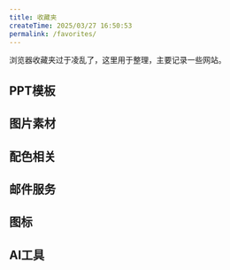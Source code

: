 ```yaml
---
title: 收藏夹
createTime: 2025/03/27 16:50:53
permalink: /favorites/
---
```


 浏览器收藏夹过于凌乱了，这里用于整理，主要记录一些网站。

## PPT模板

<CardGrid>
  <LinkCard title="第1PPT" icon="https://www.1ppt.com/favicon.ico" href="https://www.1ppt.com/" description="免费的ppt模板"/>
</CardGrid>

## 图片素材

<CardGrid>
  <LinkCard title="花瓣网" icon="https://huaban.com/favicon.ico" href="https://huaban.com/" description="国内一个素材网站"/>
  <!-- <LinkCard title="PNGFree.ai" icon="https://pngfree.ai/favicon.ico" href="https://pngfree.ai/" description="一些免扣的PNG图片"/> -->
  <LinkCard title="Resource Boy" icon="https://resourceboy.com/favicon.ico" href="https://resourceboy.com/" description="设计参考资源"/>
</CardGrid>

## 配色相关

<CardGrid>
  <LinkCard title="颜色代码表" icon="https://www.ysdaima.com/favicon.ico" href="https://www.ysdaima.com/" description="全面的颜色工具"/>
  <LinkCard title="uchū" icon="https://uchu.style/favicon.svg" href="https://uchu.style/" description="收录了一些简约的颜色"/>
</CardGrid>

## 邮件服务

<CardGrid>
  <LinkCard title="FakeMail" icon="https://mail.fakeact.fun/favicon.svg" href="https://mail.fakeact.fun/" description="临时邮件服务"/>
  <LinkCard title="Temp Mail" icon="https://minmail.app/favicon.ico" href="https://minmail.app/cn" description="临时邮件服务(中文版)"/>
</CardGrid>

## 图标

<CardGrid>
  <LinkCard title="iconify" icon="https://iconify.design/favicon.ico" href="https://iconify.design/" description="比较全面的图标库"/>
  <LinkCard title="fontawesome" icon="https://fontawesome.com/favicon.ico" href="https://fontawesome.com/" description="主打简约风格的图标"/>
  <LinkCard title="Developer Icons" icon="https://xandemon.github.io/developer-icons/favicon.svg" href="https://xandemon.github.io/developer-icons/" description="开发者图标库，收集了各种开发工具的图标"/>
  <LinkCard title="RealFaviconGenerator" icon="https://realfavicongenerator.net/favicon.ico" href="https://realfavicongenerator.net/" description="将图片转换成Favicon"/>
</CardGrid>

## AI工具

<CardGrid>
  <LinkCard title="SLEA.AI" icon="https://slea.ai/favicon.ico" href="https://slea.ai/zh-CN" description="AI Logo生成"/>
  <LinkCard title="Raphael AI" icon="https://raphael.app/favicon.ico" href="https://raphael.app/zh" description="AI图像生成"/>
  <LinkCard title="AI工具集" icon="https://ai-bot.cn/wp-content/uploads/2023/07/ai-bot-favicon.png" href="https://ai-bot.cn/" description="收集了国内大量AI工具"/>
  <LinkCard title="Free-QWQ" icon="https://qwq.aigpu.cn/favicon.svg" href="https://qwq.aigpu.cn/" description="免费QwQ 32B API"/>
    <LinkCard title="DeepPDF" icon="https://cdn.zbaseglobal.com/saasbox/product/icon/c5572685cae739db12ad044b8d48d900.png" href="https://deeppdf.ai/" description="AI分析、翻译PDF"/>
</CardGrid>